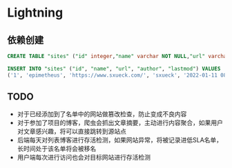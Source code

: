 # Lightning

## 依赖创建
```sql
CREATE TABLE "sites" ("id" integer,"name" varchar NOT NULL,"url" varchar NOT NULL,"author" varchar NOT NULL, "lastmod" datetime NOT NULL DEFAULT CURRENT_TIMESTAMP, PRIMARY KEY (id));

INSERT INTO "sites" ("id", "name", "url", "author", "lastmod") VALUES
('1', 'epimetheus', 'https://www.sxueck.com/', 'sxueck', '2022-01-11 08:13:23');
```

## TODO
* 对于已经添加到了名单中的网站做篡改检查，防止变成不良内容
* 对于参加了项目的博客，爬虫会抓出文章摘要，主动进行内容聚合，如果用户对文章感兴趣，将可以直接跳转到源站点
* 后端每天对列表博客进行存活检测，如果网站异常，将被记录进低SLA名单，长时间处于该名单将会被移名
* 用户端每次进行访问也会对目标网站进行存活检测
